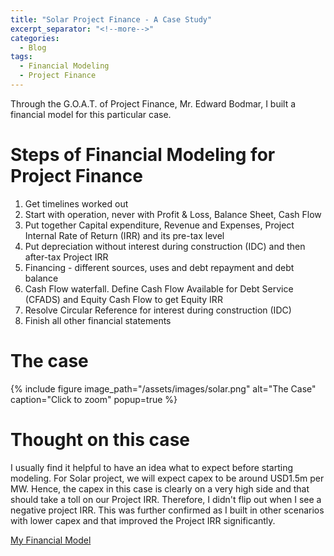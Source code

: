 ```yaml
---
title: "Solar Project Finance - A Case Study"
excerpt_separator: "<!--more-->"
categories:
  - Blog
tags:
  - Financial Modeling
  - Project Finance
---
```


Through the G.O.A.T. of Project Finance, Mr. Edward Bodmar, I built a financial model for this particular case.

# Steps of Financial Modeling for Project Finance
1. Get timelines worked out
2. Start with operation, never with Profit & Loss, Balance Sheet, Cash Flow
3. Put together Capital expenditure, Revenue and Expenses, Project Internal Rate of Return (IRR) and its pre-tax level
4. Put depreciation without interest during construction (IDC) and then after-tax Project IRR
5. Financing - different sources, uses and debt repayment and debt balance
6. Cash Flow waterfall. Define Cash Flow Available for Debt Service (CFADS) and Equity Cash Flow to get Equity IRR
7. Resolve Circular Reference for interest during construction (IDC)
8. Finish all other financial statements

# The case
{% include figure
   image_path="/assets/images/solar.png"
   alt="The Case"
   caption="Click to zoom"
   popup=true
%}

# Thought on this case

I usually find it helpful to have an idea what to expect before starting modeling. For Solar project, we will expect capex to be around USD1.5m per MW. Hence, the capex in this case is clearly on a very high side and that should take a toll on our Project IRR. Therefore, I didn't flip out when I see a negative project IRR. This was further confirmed as I built in other scenarios with lower capex and that improved the Project IRR significantly.

[My Financial Model](/assets/SolarFinancialModel.xlsx)
